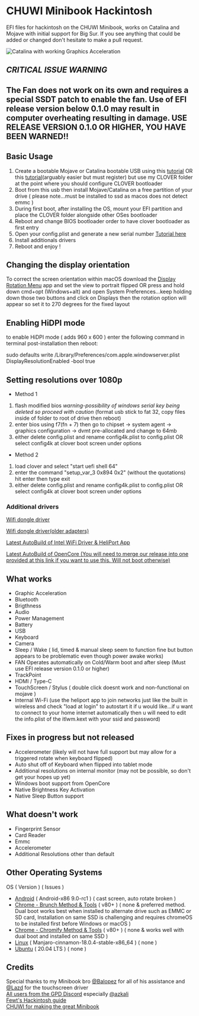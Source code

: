 # CHUWI Minibook Hackintosh

EFI files for hackintosh on the CHUWI Minibook, works on Catalina and Mojave with initial support for Big Sur.
If you see anything that could be added or changed don't hesitate to make a pull request.

![Catalina with working Graphics Acceleration](/images/Catalina.jpeg)

## *CRITICAL ISSUE WARNING*
## The Fan does not work on its own and requires a special SSDT patch to enable the fan. Use of EFI release version below 0.1.0 may result in computer overheating resulting in damage. USE RELEASE VERSION 0.1.0 OR HIGHER, YOU HAVE BEEN WARNED!!

##  Basic Usage

1. Create a bootable Mojave or Catalina bootable USB using this [tutorial](https://internet-install.gitbook.io/macos-internet-install/) OR this [tutorial](https://olarila.com/forum/viewtopic.php?f=50&t=8685)(arguably easier but must register) but use my CLOVER folder at the point where you should configure CLOVER bootloader
2. Boot from this usb then install Mojave/Catalina on a free partition of your drive ( please note...must be installed to ssd as macos does not detect emmc )
3. During first boot, after installing the OS, mount your EFI partition and place the CLOVER folder alongside other OSes bootloader
4. Reboot and change BIOS bootloader order to have clover bootloader as first entry
5. Open your config.plist and generate a new serial number [Tutorial here](https://hackintosher.com/forums/thread/generate-your-own-hackintosh-serial-number-board-serial-number-uuid-mlb-rom-in-clover.306/)
6. Install additionals drivers
7. Reboot and enjoy !


## Changing the display orientation

To correct the screen orientation within macOS download the [Display Rotation Menu](https://www.magesw.com/displayrotation/) app and set the view to portrait flipped OR press and hold down cmd+opt (Windows+alt) and open System Preferences...keep holding down those two buttons and click on Displays then the rotation option will appear so set it to 270 degrees for the fixed layout


## Enabling HiDPI mode

to enable HiDPI mode ( adds 960 x 600 ) enter the following command in terminal post-installation then reboot:

sudo defaults write /Library/Preferences/com.apple.windowserver.plist DisplayResolutionEnabled -bool true


## Setting resolutions over 1080p
- Method 1
1. flash modified bios *warning-possibility of windows serial key being deleted so proceed with caution* (format usb stick to fat 32, copy files inside of folder to root of drive then reboot)
2. enter bios using f7(fn + 7) then go to chipset -> system agent -> graphics configuration -> dvmt pre-allocated and change to 64mb
3. either delete config.plist and rename config4k.plist to config.plist OR select config4k at clover boot screen under options

- Method 2
1. load clover and select "start uefi shell 64" 
2. enter the command "setup_var_3 0x894 0x2" (without the quotations) hit enter then type exit
3. either delete config.plist and rename config4k.plist to config.plist OR select config4k at clover boot screen under options

### Additional drivers

[Wifi dongle driver](https://github.com/chris1111/Wireless-USB-Adapter-Clover)

[Wifi dongle driver(older adapters)](https://github.com/chris1111/Wireless-Ralink-Panel-Utility)

[Latest AutoBuild of Intel WiFi Driver & HeliPort App](https://github.com/1hbb/OpenIntelWireless-Factory/releases)

[Latest AutoBuild of OpenCore (You will need to merge our release into one provided at this link if you want to use this. Will not boot otherwise)](https://github.com/williambj1/OpenCore-Factory/releases)



## What works

- Graphic Acceleration
- Bluetooth
- Brigthness
- Audio
- Power Management
- Battery 
- USB
- Keyboard
- Camera
- Sleep / Wake ( lid, timed & manual sleep seem to function fine but button appears to be problematic even though power awake works)
- FAN Operates automatically on Cold/Warm boot and after sleep (Must use EFI release version 0.1.0 or higher)
- TrackPoint 
- HDMI / Type-C
- TouchScreen / Stylus ( double click doesnt work and non-functional on mojave )
- Internal Wi-Fi (use the heliport app to join networks just like the built in wireless and check "load at login" to autostart it if u would like...if u want to connect to your home internet automatically then u will need to edit the info.plist of the itlwm.kext with your ssid and password)

## Fixes in progress but not released

- Accelerometer (likely will not have full support but may allow for a triggered rotate when keyboard flipped)
- Auto shut off of Keyboard when flipped into tablet mode
- Additional resolutions on internal monitor (may not be possible, so don't get your hopes up yet)
- Windows boot support from OpenCore
- Native Brightness Key Activation
- Native Sleep Button support

## What doesn't work

- Fingerprint Sensor
- Card Reader
- Emmc
- Accelerometer
- Additional Resolutions other than default

## Other Operating Systems

OS ( Version ) ( Issues )
- [Android](https://www.android-x86.org/)    ( Android-x86 9.0-rc1 )                   ( cast screen, auto rotate broken )
- [Chrome - Brunch Method & Tools](https://github.com/sebanc/brunch) ( v80+ ) ( none & preferred method. Dual boot works best when installed to alternate drive such as EMMC or SD card, Installation on same SSD is challenging and requires chromeOS to be installed first before Windows or macOS )
- [Chrome - Chromify Method & Tools](https://github.com/imperador/chromefy) ( v80+ ) ( none & works well with dual boot and installed on same SSD )
- [Linux](https://manjaro.org/)                   ( Manjaro-cinnamon-18.0.4-stable-x86_64 ) ( none )
- [Ubuntu](https://ubuntu.com/)                  ( 20.04 LTS )                             ( none )

## Credits
Special thanks to my Minibook bro [@Balopez](https://github.com/balopez83/One-Mix-3-Hackintosh) for all of his assistance and [@Lazd](https://github.com/lazd/VoodooI2CGoodix) for the touchscreen driver <br>
[All users from the GPD Discord]() especially [@azkali](https://github.com/Azkali/GPD-P2-MAX-Hackintosh) <br>
[Fewt's Hackintosh guide](https://fewt.gitbook.io/laptopguide/) <br>
[CHUWI for making the great Minibook](https://www.chuwi.com/cn/) <br>
